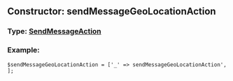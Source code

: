 ## Constructor: sendMessageGeoLocationAction  



### Type: [SendMessageAction](../types/SendMessageAction.md)

### Example:


```
$sendMessageGeoLocationAction = ['_' => sendMessageGeoLocationAction', ];
```